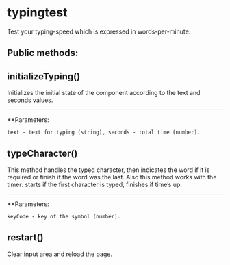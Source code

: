 # typingtest
Test your typing-speed which is expressed in words-per-minute.


## Public methods:

## initializeTyping() 
Initializes the initial state of the component according to the text and seconds values. 
***
**Parameters:

``text - text for typing (string),
seconds - total time (number).``

## typeCharacter()
This method handles the typed character, then indicates the word if it is required or finish if the word was the last. Also this method works with the timer: starts if the first character is typed, finishes if time’s up. 
***
**Parameters:

``keyCode - key of the symbol (number).``

## restart()
Clear input area and reload the page.

